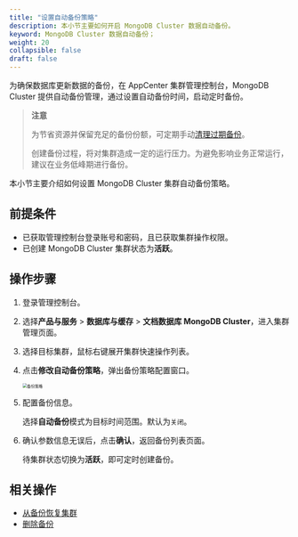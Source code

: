 ```yaml
---
title: "设置自动备份策略"
description: 本小节主要如何开启 MongoDB Cluster 数据自动备份。 
keyword: MongoDB Cluster 数据自动备份；
weight: 20
collapsible: false
draft: false
---
```




为确保数据库更新数据的备份，在 AppCenter 集群管理控制台，MongoDB Cluster 提供自动备份管理，通过设置自动备份时间，启动定时备份。

> **注意**
> 
> 为节省资源并保留充足的备份份额，可定期手动[清理过期备份](../delete_backup)。
> 
> 创建备份过程，将对集群造成一定的运行压力。为避免影响业务正常运行，建议在业务低峰期进行备份。

本小节主要介绍如何设置 MongoDB Cluster 集群自动备份策略。

## 前提条件

- 已获取管理控制台登录账号和密码，且已获取集群操作权限。
- 已创建 MongoDB Cluster 集群状态为**活跃**。

## 操作步骤

1. 登录管理控制台。
2. 选择**产品与服务** > **数据库与缓存** > **文档数据库 MongoDB Cluster**，进入集群管理页面。
3. 选择目标集群，鼠标右键展开集群快速操作列表。
4. 点击**修改自动备份策略**，弹出备份策略配置窗口。

   <img src="../../../_images/auto_backup_1.png" alt="备份策略" style="zoom:50%;" />

5. 配置备份信息。

    选择**自动备份**模式为目标时间范围。默认为`关闭`。

6. 确认参数信息无误后，点击**确认**，返回备份列表页面。

   待集群状态切换为**活跃**，即可定时创建备份。

## 相关操作

- [从备份恢复集群](../restore_from_backup)
- [删除备份](../delete_backup)
